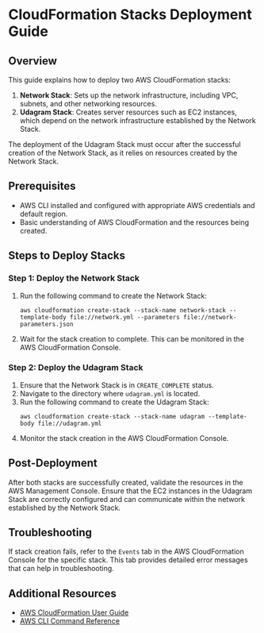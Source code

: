 
# CloudFormation Stacks Deployment Guide

## Overview

This guide explains how to deploy two AWS CloudFormation stacks:

1. **Network Stack**: Sets up the network infrastructure, including VPC, subnets, and other networking resources.
2. **Udagram Stack**: Creates server resources such as EC2 instances, which depend on the network infrastructure established by the Network Stack.

The deployment of the Udagram Stack must occur after the successful creation of the Network Stack, as it relies on resources created by the Network Stack.

## Prerequisites

- AWS CLI installed and configured with appropriate AWS credentials and default region.
- Basic understanding of AWS CloudFormation and the resources being created.

## Steps to Deploy Stacks

### Step 1: Deploy the Network Stack


1. Run the following command to create the Network Stack:
    ```
    aws cloudformation create-stack --stack-name network-stack --template-body file://network.yml --parameters file://network-parameters.json
    ```
2. Wait for the stack creation to complete. This can be monitored in the AWS CloudFormation Console.

### Step 2: Deploy the Udagram Stack

1. Ensure that the Network Stack is in `CREATE_COMPLETE` status.
2. Navigate to the directory where `udagram.yml` is located.
3. Run the following command to create the Udagram Stack:
    ```
    aws cloudformation create-stack --stack-name udagram --template-body file://udagram.yml
    ```
4. Monitor the stack creation in the AWS CloudFormation Console.

## Post-Deployment

After both stacks are successfully created, validate the resources in the AWS Management Console. Ensure that the EC2 instances in the Udagram Stack are correctly configured and can communicate within the network established by the Network Stack.

## Troubleshooting

If stack creation fails, refer to the `Events` tab in the AWS CloudFormation Console for the specific stack. This tab provides detailed error messages that can help in troubleshooting.

## Additional Resources

- [AWS CloudFormation User Guide](https://docs.aws.amazon.com/cloudformation/index.html)
- [AWS CLI Command Reference](https://awscli.amazonaws.com/v2/documentation/api/latest/index.html)


